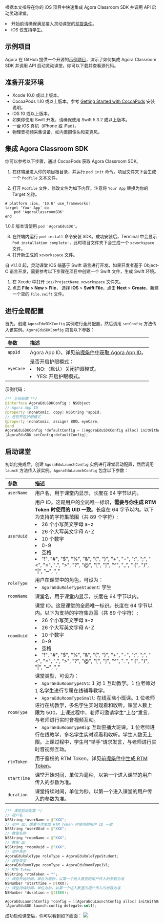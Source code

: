 根据本文指导在你的 iOS 项目中快速集成 Agora Classroom SDK 并调用 API 启动灵动课堂。

<div class="alert note"><li>开始前请确保满足接入灵动课堂的<a href="./agora_class_prep">前提条件</a>。<li>iOS 仅支持学生。</div>

## 示例项目
Agora 在 GitHub 提供一个开源的[示例项目](https://github.com/AgoraIO-Community/CloudClass-iOS)，演示了如何集成 Agora Classroom SDK 并调用 API 启动灵动课堂。你可以下载并查看源代码。

## 准备开发环境

- Xcode 10.0 或以上版本。
- CocoaPods 1.10 或以上版本。参考 [Getting Started with CocoaPods](https://guides.cocoapods.org/using/getting-started.html#getting-started) 安装说明。
- iOS 10 或以上版本。
- 如果你使用 Swift 开发，请确保使用 Swift 5.3.2 或以上版本。
- 一台 iOS 真机（iPhone 或 iPad）。
- 物理音视频采集设备，如内置摄像头和麦克风。

## 集成 Agora Classroom SDK

你可以参考以下步骤，通过 CocoaPods 获取 Agora Classroom SDK。

1. 在终端里进入你的项目根目录，并运行 `pod init` 命令。项目文件夹下会生成一个 `Podfile` 文本文件。

2. 打开 `Podfile` 文件，修改文件为如下内容。注意将 `Your App` 替换为你的 Target 名称。

  ```
  # platform :ios, '10.0' use_frameworks!
  target 'Your App' do
      pod 'AgoraClassroomSDK'
  end
  ```

 <div class="alert info">1.0.0 版本请使用 <code>pod 'AgoraEduSDK'</code>。</div>

3. 在终端内运行 `pod install` 命令安装 SDK。成功安装后，Terminal 中会显示 `Pod installation complete!`，此时项目文件夹下会生成一个 `xcworkspace` 文件。
4. 打开新生成的 `xcworkspace` 文件。

自 v1.1.0 起，灵动课堂 iOS 端基于 Swift 语言进行开发。如果开发者基于 Object-C 语言开发，需要参考以下步骤在项目中创建一个 Swift 文件，生成 Swift 环境。

1. 在 Xcode 中打开 `ios/ProjectName.xcworkspace` 文件夹。
2. 点击 **File > New > File**， 选择 **iOS** > **Swift File**，点击 **Next** > **Create**，新建一个空的 `File.swift` 文件。

## 进行全局配置

首先，创建 `AgoraEduSDKConfig` 实例进行全局配置，然后调用 `setConfig` 方法传入该实例。`AgoraEduSDKConfig` 包含以下参数：

| 参数      | 描述                                                         |
| :-------- | :----------------------------------------------------------- |
| `appId`   | Agora App ID，详见[前提条件中获取 Agora App ID](./agora_class_prep#step1)。 |
| `eyeCare` | 是否开启护眼模式：<li>NO:（默认）关闭护眼模式。<li>YES: 开启护眼模式。 |

示例代码：
```swift
/** 全局配置 **/
@interface AgoraEduSDKConfig : NSObject
// Agora App ID
@property (nonatomic, copy) NSString *appId;
// 是否开启护眼模式
@property (nonatomic, assign) BOOL eyeCare;
@end
AgoraEduSDKConfig *defaultConfig = [[AgoraEduSDKConfig alloc] initWithAppId:appId eyeCare:eyeCare];
[AgoraEduSDK setConfig:defaultConfig];
```

## 启动课堂

初始化完成后，创建 `AgoraEduLaunchConfig` 实例进行课堂启动配置，然后调用 `launch` 方法传入该实例。`AgoraEduLaunchConfig` 包含以下参数：

| 参数        | 描述                                                         |
| :---------- | :----------------------------------------------------------- |
| `userName`  | 用户名，用于课堂内显示，长度在 64 字节以内。                 |
| `userUuid`  | 用户 ID。这是用户的全局唯一标识，**需要与你生成 RTM Token 时使用的 UID 一致**。长度在 64 字节以内。以下为支持的字符集范围（共 89 个字符）:<li>26 个小写英文字母 a-z<li>26 个大写英文字母 A-Z<li>10 个数字 <li>0-9<li>空格<li>"!", "#", "$", "%", "&", "(", ")", "+", "-", ":", ";", "<", "=", ".", ">", "?", "@", "[", "]", "^", "_", " {", "}", "\|", "~", "," |
| `roleType`  | 用户在课堂中的角色，可设为：<li>`AgoraEduRoleTypeStudent`: 学生 |
| `roomName`  | 课堂名，用于课堂内显示，长度在 64 字节以内。                 |
| `roomUuid`  | 课堂 ID。这是课堂的全局唯一标识。长度在 64 字节以内。以下为支持的字符集范围（共 89 个字符）:<li>26 个小写英文字母 a-z<li>26 个大写英文字母 A-Z<li>10 个数字 <li>0-9<li>空格<li>"!", "#", "$", "%", "&", "(", ")", "+", "-", ":", ";", "<", "=", ".", ">", "?", "@", "[", "]", "^", "_", " {", "}", "\|", "~", "," |
| `roomType`  | 课堂类型，可设为：<li>`AgoraEduRoomType1V1`: 1 对 1 互动教学。1 位老师对 1 名学生进行专属在线辅导教学。<li>`AgoraEduRoomTypeSmall`: 在线互动小班课。1 位老师进行在线教学，多名学生实时观看和收听。课堂人数上限为 500。上课过程中，老师可邀请学生“上台”发言，与老师进行实时音视频互动。<li>`AgoraEduRoomTypeBig`: 互动直播大班课。1 位老师进行在线教学，多名学生实时观看和收听。学生人数无上限。上课过程中，学生可“举手”请求发言，与老师进行实时音视频互动。 |
| `rtmToken`  | 用于鉴权的 RTM Token，详见[前提条件中生成 RTM Token](./agora_class_prep#step5)。 |
| `startTime` | 课堂开始时间，单位为毫秒，以第一个进入课堂的用户传入的参数为准。 |
| `duration`  | 课堂持续时间，单位为秒，以第一个进入课堂的用户传入的参数为准。 |

```swift
/** 课堂启动配置 */
// 用户名
NSString *userName = @"XXX";
// 用户 ID，需要与你生成 RTM Token 时使用的用户 ID 一致
NSString *userUUid = @"XXX";
// 教室名称
NSString *roomName = @"XXX";
// 教室 ID
NSString *roomUuid = @"XXX";
// 用户角色
AgoraEduRoleType roleType = AgoraEduRoleTypeStudent;
// 课堂类型
AgoraEduRoomType roomType = AgoraEduRoomType1V1;
// RTM Token
NSString *rtmToken = "";
// 课堂开始时间，单位为毫秒，以第一个进入教室的用户传入的参数为准
NSNumber *startTime = @(XXX);
// 课堂持续时间，单位为秒，以第一个进入教室的用户传入的参数为准
NSNumber *duration = @(1800);

AgoraEduLaunchConfig *config = [[AgoraEduLaunchConfig alloc] initWithUserName:userName userUuid:userUuid roleType:roleType roomName:roomName roomUuid:roomUuid roomType:roomType token:rtmToken startTime:startTime duration:duration];
[AgoraEduSDK launch:config delegate:self];
```

成功启动课堂后，你可以看到如下画面：
![](https://web-cdn.agora.io/docs-files/1619164553801)